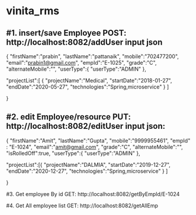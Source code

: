 # vinita_rms
#1. insert/save Employee
POST: http://localhost:8082/addUser
input json
----------
{
"firstName":"prabin",
"lastName":"pattanaik",
"mobile":"702477200",
"email":"prabin1@gmail.com",
"empId":"E-1025",
"grade":"C",
"alternateMobile":"",
"userType":{
           "userType":"ADMIN"
         },

"projectList":[
			{
           "projectName":"Medical",
		    "startDate":"2018-01-27",
			 "endDate":"2020-05-27",
			  "technologies":"Spring,microservice"
        	 }
         ]

}

#2. edit Employee/resource
PUT: http://localhost:8082/editUser
input json:
----------
{
"firstName":"Amit",
"lastName":"Gupta",
"mobile":"9999955461",
"empId" : "E-1024",
"email":"amit@gmail.com",
"grade":"C",
"alternateMobile":"",
"isRolledOff":true,
"userType":{
           "userType":"ADMIN"
         },

"projectList":[{
           "projectName":"DALMIA",
		    "startDate":"2019-12-27",
			 "endDate":"2020-12-27",
			  "technologies":"Spring,microservice"
         }
         ]

}

#3. Get employee By id
GET: http://localhost:8082/getByEmpId/E-1024

#4. Get All employee list
GET: http://localhost:8082/getAllEmp


